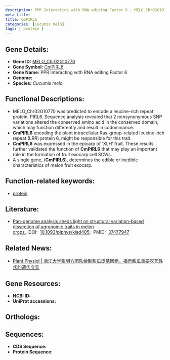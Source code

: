```yaml
---
description: PPR Interacting with RNA editing Factor 6 ; MELO_Chr02G10770 ; Cucumis melo
meta_title:
title: CmPIRL6
categories: [Cucumis melo]
tags: [ protein ]
---
```


## Gene Details:
- **Gene ID:** [MELO_Chr02G10770]()
- **Gene Symbol:** <u>CmPIRL6</u>
- **Gene Name:** PPR Interacting with RNA editing Factor 6
- **Genome:** 
- **Species:** *Cucumis melo*

## Functional Descriptions:
   - MELO_Chr02G10770 was predicted to encode a leucine-rich repeat protein, PIRL6. Sequence analysis revealed that 2 nonsynonymous SNP variations altered the conserved amino acid in the conserved domain, which may function differently and result in codominance.
   - **CmPIRL6** encoding the plant intracellular Ras-group-related leucine-rich repeat (LRR) protein 6, might be responsible for this trait.
   - **CmPIRL6** was expressed in the epicarp of ‘XLH’ fruit. These results further validated the function of **CmPIRL6** that may play an important role in the formation of fruit exocarp cell SCWs.
   - A single gene, (**CmPIRL6**), determines the edible or inedible characteristics of melon fruit exocarp.

## Function-related keywords:
   - [protein](/tags/protein/)

## Literature:
   - [Pan-genome analysis sheds light on structural variation-based dissection of agronomic traits in melon crops.](https://www.doi.org/10.1093/plphys/kiad405)&nbsp;&nbsp;DOI:&nbsp;&nbsp;[10.1093/plphys/kiad405](https://www.doi.org/10.1093/plphys/kiad405);&nbsp;&nbsp;PMID:&nbsp;&nbsp;[37477947](https://pubmed.ncbi.nlm.nih.gov/37477947/)

## Related News:
   - [Plant Physiol | 浙江大学张明方团队绘制甜瓜泛基因组，揭示甜瓜重要农艺性状的遗传变异](https://mp.weixin.qq.com/s?__biz=MzU3ODY3MDM0NA==&mid=2247529527&idx=2&sn=d8548ea3a49fe1434d6adf51daae55e9&chksm=fcc8ee4102f703c3314f22bda1bdfe18ecd91f8852cb12f9faa9b9a7e99ef95b4704e0b619d4&scene=27#wechat_redirect)

## Gene Resources:
- **NCBI ID:**  [](https://www.ncbi.nlm.nih.gov/search/all/?term=)
- **UniProt accessions:**  [](https://www.uniprot.org/uniprotkb//entry)

## Orthologs:

## Sequences:
- **CDS Sequence:**
- **Protein Sequence:**
